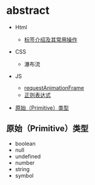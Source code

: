 # abstract
* Html
    * [标签介绍及其常用操作](/HTML_tag/select.md)
* CSS
    * 瀑布流
* JS
    * [requestAnimationFrame](/JS/requestAnimationFrame.md)
    * [正则表达式](/JS/正则表达式.md)
    
* [原始（Primitive）类型](#Primitive)

## 原始（Primitive）类型
<span id="Primitive"></span>
* boolean
* null
* undefined
* number
* string
* symbol
